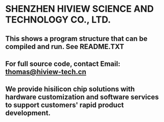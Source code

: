 # SHENZHEN HIVIEW SCIENCE AND TECHNOLOGY CO., LTD.  
## This shows a program structure that can be compiled and run. See README.TXT 
## For full source code, contact Email: thomas@hiview-tech.cn  
## We provide hisilicon chip solutions with hardware customization and software services to support customers' rapid product development.
##   

